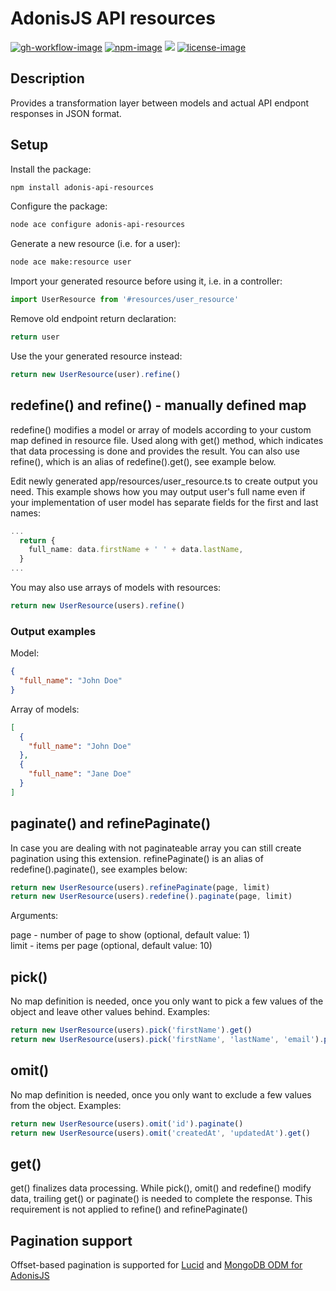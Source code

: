 # AdonisJS API resources

[![gh-workflow-image]][gh-workflow-url] [![npm-image]][npm-url] ![][typescript-image] [![license-image]][license-url]

## Description

Provides a transformation layer between models and actual API endpont responses in JSON format.

## Setup

Install the package:

```sh
npm install adonis-api-resources
```

Configure the package:

```sh
node ace configure adonis-api-resources
```

Generate a new resource (i.e. for a user):

```sh
node ace make:resource user
```

Import your generated resource before using it, i.e. in a controller:

```typescript
import UserResource from '#resources/user_resource'
```

Remove old endpoint return declaration:

```typescript
return user
```

Use the your generated resource instead:

```typescript
return new UserResource(user).refine()
```

## redefine() and refine() - manually defined map

redefine() modifies a model or array of models according to your custom map defined in resource file. Used along with get() method, which indicates that data processing is done and provides the result. You can also use refine(), which is an alias of redefine().get(), see example below.

Edit newly generated app/resources/user_resource.ts to create output you need. This example shows how you may output user's full name even if your implementation of user model has separate fields for the first and last names:

```typescript
...
  return {
    full_name: data.firstName + ' ' + data.lastName,
  }
...
```

You may also use arrays of models with resources:

```typescript
return new UserResource(users).refine()
```

### Output examples

Model:

```json
{
  "full_name": "John Doe"
}
```

Array of models:

```json
[
  {
    "full_name": "John Doe"
  },
  {
    "full_name": "Jane Doe"
  }
]
```

## paginate() and refinePaginate()

In case you are dealing with not paginateable array you can still create pagination using this extension. refinePaginate() is an alias of redefine().paginate(), see examples below:

```typescript
return new UserResource(users).refinePaginate(page, limit)
return new UserResource(users).redefine().paginate(page, limit)
```

Arguments:

page - number of page to show (optional, default value: 1)<br />
limit - items per page (optional, default value: 10)

## pick()

No map definition is needed, once you only want to pick a few values of the object and leave other values behind. Examples:

```typescript
return new UserResource(users).pick('firstName').get()
return new UserResource(users).pick('firstName', 'lastName', 'email').paginate(1, 20)
```

## omit()

No map definition is needed, once you only want to exclude a few values from the object. Examples:

```typescript
return new UserResource(users).omit('id').paginate()
return new UserResource(users).omit('createdAt', 'updatedAt').get()
```

## get()

get() finalizes data processing. While pick(), omit() and redefine() modify data, trailing get() or paginate() is needed to complete the response. This requirement is not applied to refine() and refinePaginate()

## Pagination support

Offset-based pagination is supported for [Lucid](https://github.com/adonisjs/lucid) and [MongoDB ODM for AdonisJS](https://github.com/DreamsHive/adonis-odm)

[gh-workflow-image]: https://img.shields.io/github/actions/workflow/status/manomintis/adonis-api-resources/test.yml?style=for-the-badge
[gh-workflow-url]: https://github.com/manomintis/adonis-api-resources/actions/workflows/test.yml "Github action"

[npm-image]: https://img.shields.io/npm/v/adonis-api-resources/latest.svg?style=for-the-badge&logo=npm
[npm-url]: https://www.npmjs.com/package/adonis-api-resources/v/latest "npm"

[typescript-image]: https://img.shields.io/badge/Typescript-294E80.svg?style=for-the-badge&logo=typescript

[license-url]: LICENSE.md
[license-image]: https://img.shields.io/github/license/manomintis/adonis-api-resources?style=for-the-badge
